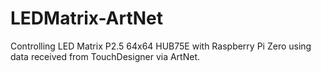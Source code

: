 # LEDMatrix-ArtNet
Controlling LED Matrix P2.5 64x64 HUB75E with Raspberry Pi Zero using data received from TouchDesigner via ArtNet.
